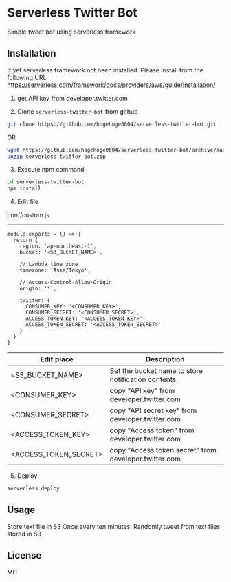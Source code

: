 # Serverless Twitter Bot

Simple tweet bot using serverless framework

## Installation
If yet serverless framework not been installed. Please install from the following URL
https://serverless.com/framework/docs/providers/aws/guide/installation/

1. get API key from developer.twitter.com

2. Clone `serverless-twitter-bot` from github
```bash
git clone https://github.com/hogehoge0604/serverless-twitter-bot.git
```
OR
```bash
wget https://github.com/hogehoge0604/serverless-twitter-bot/archive/master.zip -O serverless-twitter-bot.zip
unzip serverless-twitter-bot.zip
```

3. Execute npm command
```bash
cd serverless-twitter-bot
npm install
```

4. Edit file  
  
conf/custom.js
___
```
module.exports = () => {
  return {
    region: 'ap-northeast-1',
    bucket: '<S3_BUCKET_NAME>',

    // Lambda time zone
    timezone: 'Asia/Tokyo',

    // Access-Control-Allow-Origin
    origin: '*',

    twitter: {
      CONSUMER_KEY: '<CONSUMER_KEY>',
      CONSUMER_SECRET: '<CONSUMER_SECRET>',
      ACCESS_TOKEN_KEY: '<ACCESS_TOKEN_KEY>',
      ACCESS_TOKEN_SECRET: '<ACCESS_TOKEN_SECRET>'
    }
  }
}
```

| Edit place | Description |
-------------|-------------|
| <S3_BUCKET_NAME> | Set the bucket name to store notification contents. |
| <CONSUMER_KEY> | copy "API key" from developer.twitter.com |
| <CONSUMER_SECRET> | copy "API secret key" from developer.twitter.com |
| <ACCESS_TOKEN_KEY> | copy "Access token" from developer.twitter.com |
| <ACCESS_TOKEN_SECRET> | copy "Access token secret" from developer.twitter.com |

5. Deploy

```bash
serverless deploy
```

## Usage
Store text file in S3
Once every ten minutes. Randomly tweet  from text files stored in S3 

## License
MIT
